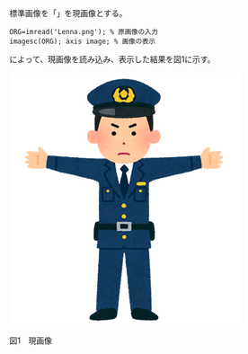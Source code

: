 標準画像を「」を現画像とする。

`ORG=imread('Lenna.png'); % 原画像の入力`  
`imagesc(ORG); axis image; % 画像の表示`

によって、現画像を読み込み、表示した結果を図1に示す。

![現画像](police.png)

図1　現画像

